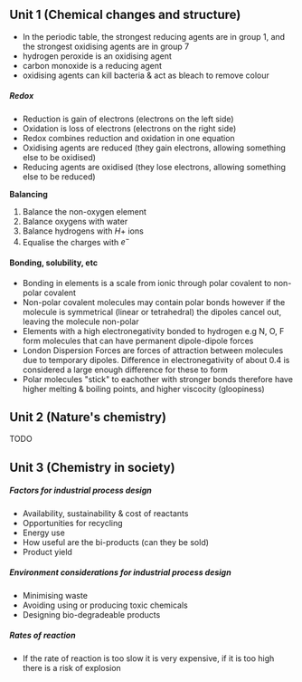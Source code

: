 ## Unit 1 (Chemical changes and structure)
* In the periodic table, the strongest reducing agents are in group 1, and the strongest oxidising agents are in group 7
* hydrogen peroxide is an oxidising agent
* carbon monoxide is a reducing agent
* oxidising agents can kill bacteria & act as bleach to remove colour

##### Redox
* Reduction is gain of electrons (electrons on the left side)
* Oxidation is loss of electrons (electrons on the right side)
* Redox combines reduction and oxidation in one equation
* Oxidising agents are reduced (they gain electrons, allowing something else to be oxidised)
* Reducing agents are oxidised (they lose electrons, allowing something else to be reduced)

**Balancing**
1. Balance the non-oxygen element
2. Balance oxygens with water
3. Balance hydrogens with $H+$ ions
4. Equalise the charges with $e^-$

#### Bonding, solubility, etc
* Bonding in elements is a scale from ionic through polar covalent to non-polar covalent
* Non-polar covalent molecules may contain polar bonds however if the molecule is symmetrical (linear or tetrahedral) the dipoles cancel out, leaving the molecule non-polar
* Elements with a high electronegativity bonded to hydrogen e.g N, O, F form molecules that can have permanent dipole-dipole forces
* London Dispersion Forces are forces of attraction between molecules due to temporary dipoles. Difference in electronegativity of about 0.4 is considered a large enough difference for these to form
* Polar molecules "stick" to eachother with stronger bonds therefore have higher melting & boiling points, and higher viscocity (gloopiness)

## Unit 2 (Nature's chemistry)
TODO

## Unit 3 (Chemistry in society)
##### Factors for industrial process design
* Availability, sustainability & cost of reactants
* Opportunities for recycling
* Energy use
* How useful are the bi-products (can they be sold)
* Product yield

##### Environment considerations for industrial process design
* Minimising waste
* Avoiding using or producing toxic chemicals
* Designing bio-degradeable products

##### Rates of reaction
* If the rate of reaction is too slow it is very expensive, if it is too high there is a risk of explosion